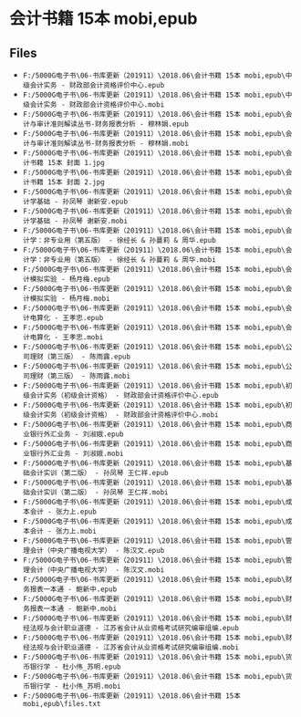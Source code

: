 # 会计书籍 15本 mobi,epub

## Files

- `F:/5000G电子书\06-书库更新（201911）\2018.06\会计书籍 15本 mobi,epub\中级会计实务 - 财政部会计资格评价中心.epub`
- `F:/5000G电子书\06-书库更新（201911）\2018.06\会计书籍 15本 mobi,epub\中级会计实务 - 财政部会计资格评价中心.mobi`
- `F:/5000G电子书\06-书库更新（201911）\2018.06\会计书籍 15本 mobi,epub\会计与审计准则解读丛书-财务报表分析 - 穆林娟.epub`
- `F:/5000G电子书\06-书库更新（201911）\2018.06\会计书籍 15本 mobi,epub\会计与审计准则解读丛书-财务报表分析 - 穆林娟.mobi`
- `F:/5000G电子书\06-书库更新（201911）\2018.06\会计书籍 15本 mobi,epub\会计书籍 15本 封面 1.jpg`
- `F:/5000G电子书\06-书库更新（201911）\2018.06\会计书籍 15本 mobi,epub\会计书籍 15本 封面 2.jpg`
- `F:/5000G电子书\06-书库更新（201911）\2018.06\会计书籍 15本 mobi,epub\会计学基础 - 孙凤琴 谢新安.epub`
- `F:/5000G电子书\06-书库更新（201911）\2018.06\会计书籍 15本 mobi,epub\会计学基础 - 孙凤琴 谢新安.mobi`
- `F:/5000G电子书\06-书库更新（201911）\2018.06\会计书籍 15本 mobi,epub\会计学：非专业用（第五版） - 徐经长 & 孙蔓莉 & 周华.epub`
- `F:/5000G电子书\06-书库更新（201911）\2018.06\会计书籍 15本 mobi,epub\会计学：非专业用（第五版） - 徐经长 & 孙蔓莉 & 周华.mobi`
- `F:/5000G电子书\06-书库更新（201911）\2018.06\会计书籍 15本 mobi,epub\会计模拟实验 - 杨月梅.epub`
- `F:/5000G电子书\06-书库更新（201911）\2018.06\会计书籍 15本 mobi,epub\会计模拟实验 - 杨月梅.mobi`
- `F:/5000G电子书\06-书库更新（201911）\2018.06\会计书籍 15本 mobi,epub\会计电算化 - 王孝忠.epub`
- `F:/5000G电子书\06-书库更新（201911）\2018.06\会计书籍 15本 mobi,epub\会计电算化 - 王孝忠.mobi`
- `F:/5000G电子书\06-书库更新（201911）\2018.06\会计书籍 15本 mobi,epub\公司理财（第三版） - 陈雨露.epub`
- `F:/5000G电子书\06-书库更新（201911）\2018.06\会计书籍 15本 mobi,epub\公司理财（第三版） - 陈雨露.mobi`
- `F:/5000G电子书\06-书库更新（201911）\2018.06\会计书籍 15本 mobi,epub\初级会计实务（初级会计资格） - 财政部会计资格评价中心.epub`
- `F:/5000G电子书\06-书库更新（201911）\2018.06\会计书籍 15本 mobi,epub\初级会计实务（初级会计资格） - 财政部会计资格评价中心.mobi`
- `F:/5000G电子书\06-书库更新（201911）\2018.06\会计书籍 15本 mobi,epub\商业银行外汇业务 - 刘淑娥.epub`
- `F:/5000G电子书\06-书库更新（201911）\2018.06\会计书籍 15本 mobi,epub\商业银行外汇业务 - 刘淑娥.mobi`
- `F:/5000G电子书\06-书库更新（201911）\2018.06\会计书籍 15本 mobi,epub\基础会计实训（第二版） - 孙凤琴 王仁祥.epub`
- `F:/5000G电子书\06-书库更新（201911）\2018.06\会计书籍 15本 mobi,epub\基础会计实训（第二版） - 孙凤琴 王仁祥.mobi`
- `F:/5000G电子书\06-书库更新（201911）\2018.06\会计书籍 15本 mobi,epub\成本会计 - 张力上.epub`
- `F:/5000G电子书\06-书库更新（201911）\2018.06\会计书籍 15本 mobi,epub\成本会计 - 张力上.mobi`
- `F:/5000G电子书\06-书库更新（201911）\2018.06\会计书籍 15本 mobi,epub\管理会计（中央广播电视大学） - 陈汉文.epub`
- `F:/5000G电子书\06-书库更新（201911）\2018.06\会计书籍 15本 mobi,epub\管理会计（中央广播电视大学） - 陈汉文.mobi`
- `F:/5000G电子书\06-书库更新（201911）\2018.06\会计书籍 15本 mobi,epub\财务报表一本通 - 鲍新中.epub`
- `F:/5000G电子书\06-书库更新（201911）\2018.06\会计书籍 15本 mobi,epub\财务报表一本通 - 鲍新中.mobi`
- `F:/5000G电子书\06-书库更新（201911）\2018.06\会计书籍 15本 mobi,epub\财经法规与会计职业道德 - 江苏省会计从业资格考试研究编审组编.epub`
- `F:/5000G电子书\06-书库更新（201911）\2018.06\会计书籍 15本 mobi,epub\财经法规与会计职业道德 - 江苏省会计从业资格考试研究编审组编.mobi`
- `F:/5000G电子书\06-书库更新（201911）\2018.06\会计书籍 15本 mobi,epub\货币银行学 - 杜小伟_苏明.epub`
- `F:/5000G电子书\06-书库更新（201911）\2018.06\会计书籍 15本 mobi,epub\货币银行学 - 杜小伟_苏明.mobi`
- `F:/5000G电子书\06-书库更新（201911）\2018.06\会计书籍 15本 mobi,epub\files.txt`
